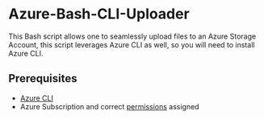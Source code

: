 # Azure-Bash-CLI-Uploader

This Bash script allows one to seamlessly upload files to an Azure Storage Account, this script leverages Azure CLI as well, so you will need to install Azure CLI.

## Prerequisites
- [Azure CLI](https://docs.microsoft.com/cli/azure/install-azure-cli)
- Azure Subscription and correct [permissions](https://learn.microsoft.com/en-us/azure/role-based-access-control/role-assignments-portal) assigned
